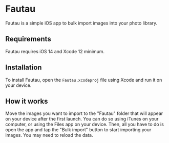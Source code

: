 # Fautau
Fautau is a simple iOS app to bulk import images into your photo library.

## Requirements

Fautau requires iOS 14 and Xcode 12 minimum.

## Installation

To install Fautau, open the `Fautau.xcodeproj` file using Xcode and run it on your device.

## How it works

Move the images you want to import to the "Fautau" folder that will appear on your device after the first launch. You can do so using iTunes on your computer, or using the Files app on your device. Then, all you have to do is open the app and tap the "Bulk import" button to start importing your images. You may need to reload the data.
